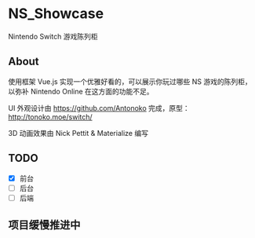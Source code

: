 # NS_Showcase
 Nintendo Switch 游戏陈列柜

## About
 使用框架 Vue.js 实现一个优雅好看的，可以展示你玩过哪些 NS 游戏的陈列柜，以弥补 Nintendo Online 在这方面的功能不足。

 UI 外观设计由 https://github.com/Antonoko 完成，原型：http://tonoko.moe/switch/

 3D 动画效果由 Nick Pettit & Materialize 编写

## TODO
 - [x] 前台
 - [ ] 后台
 - [ ] 后端

## 项目缓慢推进中
